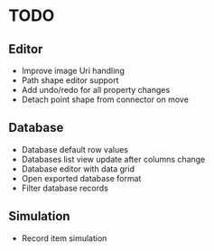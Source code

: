 ﻿# TODO

## Editor

* Improve image Uri handling
* Path shape editor support
* Add undo/redo for all property changes
* Detach point shape from connector on move

## Database

* Database default row values
* Databases list view update after columns change
* Database editor with data grid
* Open exported database format
* Filter database records

## Simulation

* Record item simulation
